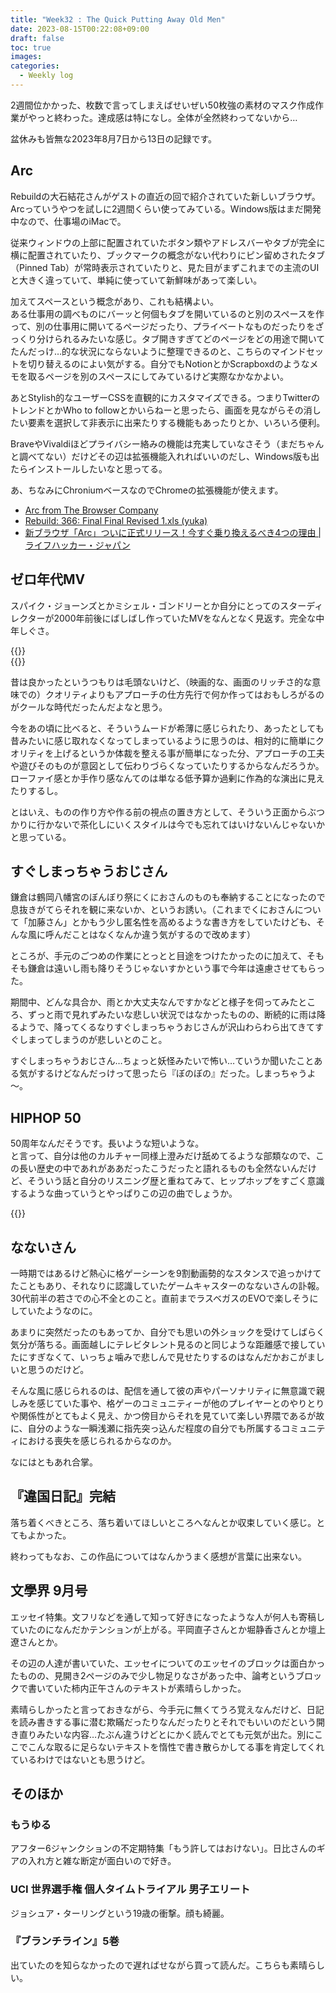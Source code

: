 ```yaml
---
title: "Week32 : The Quick Putting Away Old Men"
date: 2023-08-15T00:22:08+09:00
draft: false
toc: true
images:
categories:
  - Weekly log
---
```

2週間位かかった、枚数で言ってしまえばせいぜい50枚強の素材のマスク作成作業がやっと終わった。達成感は特になし。全体が全然終わってないから…

盆休みも皆無な2023年8月7日から13日の記録です。

<!--more-->

## Arc

Rebuildの大石結花さんがゲストの直近の回で紹介されていた新しいブラウザ。Arcっていうやつを試しに2週間くらい使ってみている。Windows版はまだ開発中なので、仕事場のiMacで。

従来ウィンドウの上部に配置されていたボタン類やアドレスバーやタブが完全に横に配置されていたり、ブックマークの概念がない代わりにピン留めされたタブ（Pinned Tab）が常時表示されていたりと、見た目がまずこれまでの主流のUIと大きく違っていて、単純に使っていて新鮮味があって楽しい。

加えてスペースという概念があり、これも結構よい。  
ある仕事用の調べものにバーッと何個もタブを開いているのと別のスペースを作って、別の仕事用に開いてるページだったり、プライベートなものだったりをざっくり分けられるみたいな感じ。タブ開きすぎてどのページをどの用途で開いてたんだっけ…的な状況にならないように整理できるのと、こちらのマインドセットを切り替えるのによい気がする。自分でもNotionとかScrapboxdのようなメモを取るページを別のスペースにしてみているけど実際なかなかよい。

あとStylish的なユーザーCSSを直観的にカスタマイズできる。つまりTwitterのトレンドとかWho to followとかいらねーと思ったら、画面を見ながらその消したい要素を選択して非表示に出来たりする機能もあったりとか、いろいろ便利。

BraveやVivaldiほどプライバシー絡みの機能は充実していなさそう（まだちゃんと調べてない）だけどその辺は拡張機能入れればいいのだし、Windows版も出たらインストールしたいなと思ってる。

あ、ちなみにChroniumベースなのでChromeの拡張機能が使えます。

- [Arc from The Browser Company](https://arc.net/)
- [Rebuild: 366: Final Final Revised 1.xls (yuka)](https://rebuild.fm/366/#t=57:30)
- [新ブラウザ「Arc」ついに正式リリース！今すぐ乗り換えるべき4つの理由 | ライフハッカー・ジャパン](https://www.lifehacker.jp/article/2308-why-the-new-arc-browser-is-better-than-chrome/)

## ゼロ年代MV

スパイク・ジョーンズとかミシェル・ゴンドリーとか自分にとってのスターディレクターが2000年前後にばしばし作っていたMVをなんとなく見返す。完全な中年しぐさ。

{{<youtube ruAi4VBoBSM>}}  
{{<youtube K0HSD_i2DvA>}}

昔は良かったというつもりは毛頭ないけど、（映画的な、画面のリッチさ的な意味での）クオリティよりもアプローチの仕方先行で何か作ってはおもしろがるのがクールな時代だったんだよなと思う。

今をあの頃に比べると、そういうムードが希薄に感じられたり、あったとしても昔みたいに感じ取れなくなってしまっているように思うのは、相対的に簡単にクオリティを上げるというか体裁を整える事が簡単になった分、アプローチの工夫や遊びそのものが意図として伝わりづらくなっていたりするからなんだろうか。ローファイ感とか手作り感なんてのは単なる低予算か過剰に作為的な演出に見えたりするし。

とはいえ、ものの作り方や作る前の視点の置き方として、そういう正面からぶつかりに行かないで茶化しにいくスタイルは今でも忘れてはいけないんじゃないかと思っている。

## すぐしまっちゃうおじさん

鎌倉は鶴岡八幡宮のぼんぼり祭にくにおさんのものも奉納することになったので息抜きがてらそれを観に来ないか、というお誘い。（これまでくにおさんについて「加藤さん」とかもう少し匿名性を高めるような書き方をしていたけども、そんな風に呼んだことはなくなんか違う気がするので改めます）

ところが、手元のごつめの作業にとっとと目途をつけたかったのに加えて、そもそも鎌倉は遠いし雨も降りそうじゃないすかという事で今年は遠慮させてもらった。

期間中、どんな具合か、雨とか大丈夫なんですかなどと様子を伺ってみたところ、ずっと雨で見れずみたいな悲しい状況ではなかったものの、断続的に雨は降るようで、降ってくるなりすぐしまっちゃうおじさんが沢山わらわら出てきてすぐしまってしまうのが悲しいとのこと。

すぐしまっちゃうおじさん…ちょっと妖怪みたいで怖い…ていうか聞いたことある気がするけどなんだっけって思ったら『ぼのぼの』だった。しまっちゃうよ～。

## HIPHOP 50

50周年なんだそうです。長いような短いような。  
と言って、自分は他のカルチャー同様上澄みだけ舐めてるような部類なので、この長い歴史の中であれがああだったこうだったと語れるものも全然ないんだけど、そういう話と自分のリスニング歴と重ねてみて、ヒップホップをすごく意識するような曲っていうとやっぱりこの辺の曲でしょうか。

{{<youtube c0CKXOCOX3o>}}

## なないさん

一時期ではあるけど熱心に格ゲーシーンを9割動画勢的なスタンスで追っかけてたこともあり、それなりに認識していたゲームキャスターのなないさんの訃報。30代前半の若さでの心不全とのこと。直前までラスベガスのEVOで楽しそうにしていたようなのに。

あまりに突然だったのもあってか、自分でも思いの外ショックを受けてしばらく気分が落ちる。画面越しにテレビタレント見るのと同じような距離感で接していたにすぎなくて、いっちょ噛みで悲しんで見せたりするのはなんだかおこがましいと思うのだけど。

そんな風に感じられるのは、配信を通して彼の声やパーソナリティに無意識で親しみを感じていた事や、格ゲーのコミュニティーが他のプレイヤーとのやりとりや関係性がとてもよく見え、かつ傍目からそれを見ていて楽しい界隈であるが故に、自分のような一瞬浅瀬に指先突っ込んだ程度の自分でも所属するコミュニティにおける喪失を感じられるからなのか。

なにはともあれ合掌。

## 『違国日記』完結

落ち着くべきところ、落ち着いてほしいところへなんとか収束していく感じ。とてもよかった。

終わってもなお、この作品についてはなんかうまく感想が言葉に出来ない。

## 文學界 9月号

エッセイ特集。文フリなどを通して知って好きになったような人が何人も寄稿していたのになんだかテンションが上がる。平岡直子さんとか堀静香さんとか壇上遼さんとか。

その辺の人達が書いていた、エッセイについてのエッセイのブロックは面白かったものの、見開き2ページのみで少し物足りなさがあった中、論考というブロックで書いていた柿内正午さんのテキストが素晴らしかった。

素晴らしかったと言っておきながら、今手元に無くてうろ覚えなんだけど、日記を読み書きする事に潜む欺瞞だったりなんだったりとそれでもいいのだという開き直りみたいな内容…たぶん違うけどとにかく読んでとても元気が出た。別にここでこんな取るに足らないテキストを惰性で書き散らかしてる事を肯定してくれているわけではないとも思うけど。

## そのほか

### もうゆる

アフター6ジャンクションの不定期特集「もう許してはおけない」。日比さんのギアの入れ方と雑な断定が面白いので好き。

### UCI 世界選手権 個人タイムトライアル 男子エリート

ジョシュア・ターリングという19歳の衝撃。顔も綺麗。

### 『ブランチライン』5巻

出ていたのを知らなかったので遅ればせながら買って読んだ。こちらも素晴らしい。
